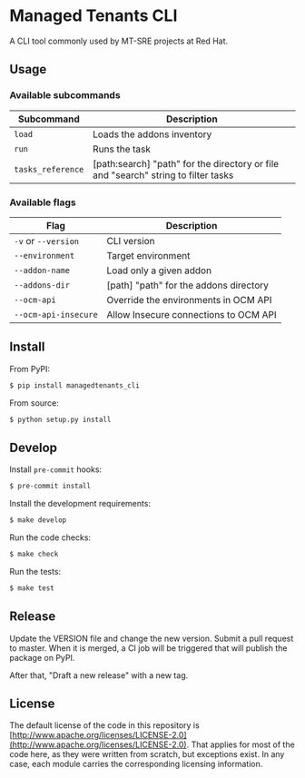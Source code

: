 # Managed Tenants CLI

A CLI tool commonly used by MT-SRE projects at Red Hat.

## Usage

### Available subcommands

| Subcommand       | Description                                                                        |
| ---------------- | ---------------------------------------------------------------------------------- |
| `load`           | Loads the addons inventory                                                         |
| `run`            | Runs the task                                                                      |
| `tasks_reference` | [path:search] "path" for the directory or file and "search" string to filter tasks |

### Available flags

| Flag                 | Description                            |
| -------------------- | -------------------------------------- |
| `-v` or `--version`  | CLI version                            |
| `--environment`      | Target environment                     |
| `--addon-name`        | Load only a given addon                |
| `--addons-dir`        | [path] "path" for the addons directory |
| `--ocm-api`          | Override the environments in OCM API   |
| `--ocm-api-insecure` | Allow Insecure connections to OCM API  |

## Install

From PyPI:

```bash
$ pip install managedtenants_cli
```

From source:

```bash
$ python setup.py install
```

## Develop

Install `pre-commit` hooks:
```bash
$ pre-commit install
```

Install the development requirements:

```bash
$ make develop
```

Run the code checks:

```bash
$ make check
```

Run the tests:

```bash
$ make test
```

## Release

Update the VERSION file and change the new version. Submit a pull request to master. When it is merged, a CI job will be triggered that will publish the package on PyPI.

After that, "Draft a new release" with a new tag.

## License

The default license of the code in this repository is [http://www.apache.org/licenses/LICENSE-2.0](http://www.apache.org/licenses/LICENSE-2.0). That applies for most of the code here, as they were written from scratch, but exceptions exist. In any case, each module carries the corresponding licensing information.
